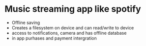 # Music streaming app like spotify
- Offline saving
- Creates a filesystem on device and can read/write to device
- access to notifications, camera and has offline database
- in app purhases and payment intergration

